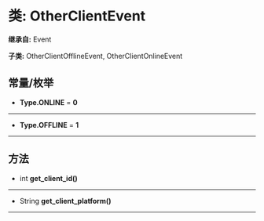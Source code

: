 # 类: OtherClientEvent  
  
**继承自:** Event  
  
**子类:** OtherClientOfflineEvent, OtherClientOnlineEvent  
  
## 常量/枚举  
  
- **Type.ONLINE** = **0**  
  
---  
  
- **Type.OFFLINE** = **1**  
  
---  
  
## 方法 
  
- int **get_client_id()**  
  
---  
  
- String **get_client_platform()**  
  
---  
  

